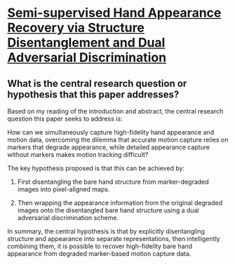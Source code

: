 # [Semi-supervised Hand Appearance Recovery via Structure Disentanglement   and Dual Adversarial Discrimination](https://arxiv.org/abs/2303.06380)

## What is the central research question or hypothesis that this paper addresses?

 Based on my reading of the introduction and abstract, the central research question this paper seeks to address is: 

How can we simultaneously capture high-fidelity hand appearance and motion data, overcoming the dilemma that accurate motion capture relies on markers that degrade appearance, while detailed appearance capture without markers makes motion tracking difficult?

The key hypothesis proposed is that this can be achieved by:

1) First disentangling the bare hand structure from marker-degraded images into pixel-aligned maps. 

2) Then wrapping the appearance information from the original degraded images onto the disentangled bare hand structure using a dual adversarial discrimination scheme.

In summary, the central hypothesis is that by explicitly disentangling structure and appearance into separate representations, then intelligently combining them, it is possible to recover high-fidelity bare hand appearance from degraded marker-based motion capture data.
